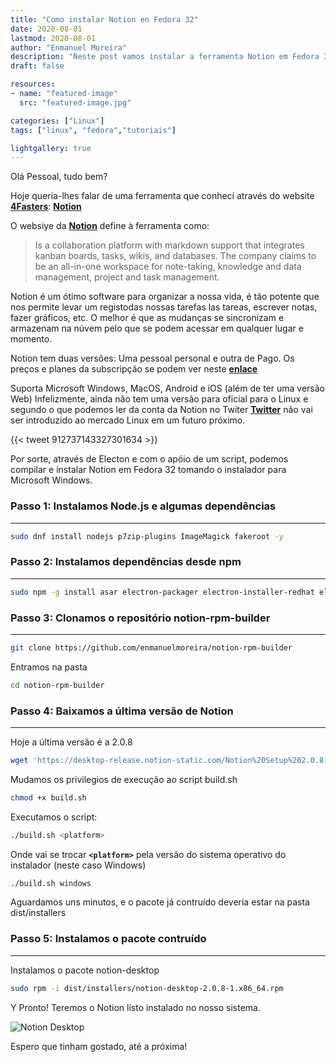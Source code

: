 ```yaml
---
title: "Como instalar Notion en Fedora 32"
date: 2020-08-01
lastmod: 2020-08-01
author: "Enmanuel Moreira"
description: "Neste post vamos instalar a ferramenta Notion em Fedora 32" 
draft: false

resources:
- name: "featured-image"
  src: "featured-image.jpg"

categories: ["Linux"]
tags: ["linux", "fedora","tutoriais"]

lightgallery: true
---
```


<!--more-->

Olá Pessoal, tudo bem?

Hoje queria-lhes falar de uma ferramenta que conhecí através do website **[4Fasters](https://4fasters.com.br)**: **[Notion](https://notion.so/)**  

O websiye da **[Notion](https://notion.so/)** define à ferramenta como:  
> Is a collaboration platform with markdown support that integrates kanban boards, tasks, wikis, and databases. The company claims to be an all-in-one workspace for note-taking, knowledge and data management, project and task management.  

Notion é um ótimo software para organizar a nossa vida, é tão potente que nos permite levar um registodas nossas tarefas las tareas, escrever notas, fazer gráficos, etc. O melhor é que as mudanças se sincronizam e armazenam na núvem pelo que se podem acessar em qualquer lugar e momento.  

Notion tem duas versões: Uma pessoal personal e outra de Pago. Os preços e planes da subscripção se podem ver neste **[enlace](https://www.notion.so/pricing)**  

Suporta Microsoft Windows, MacOS, Android e iOS (além de ter uma versão Web) Infelizmente, ainda não tem uma versão para oficial para o Linux e segundo o que podemos ler da conta da Notion no Twiter **[Twitter](https://twitter.com/NotionHQ)** não vai ser introduzido ao mercado Linux em um futuro próximo.  

{{< tweet 912737143327301634 >}}

Por sorte, através de Electon e com o apóio de um script, podemos compilar e instalar Notion em Fedora 32 tomando o instalador para Microsoft Windows.

### Passo 1: Instalamos Node.js e algumas dependências  

***

```bash
sudo dnf install nodejs p7zip-plugins ImageMagick fakeroot -y
```

### Passo 2: Instalamos dependências desde npm

***

```bash
sudo npm -g install asar electron-packager electron-installer-redhat electron-installer-debian
```

### Passo 3: Clonamos o repositório notion-rpm-builder  

***

```bash
git clone https://github.com/enmanuelmoreira/notion-rpm-builder
```

Entramos na pasta  

```bash
cd notion-rpm-builder
```

### Passo 4: Baixamos a última versão de Notion

***

Hoje a última versão é a 2.0.8  

```bash
wget 'https://desktop-release.notion-static.com/Notion%20Setup%202.0.8.exe' -O notion.exe
```

Mudamos os privilegios de execução ao script build.sh  

```bash
chmod +x build.sh
```

Executamos o script:  

```bash
./build.sh <platform>
```

Onde vai se trocar **`<platform>`** pela versão do sistema operativo do instalador (neste caso Windows)  

```bash
./build.sh windows
```

Aguardamos uns minutos, e o pacote já contruído devería estar na pasta dist/installers

### Passo 5: Instalamos o pacote contruído  

***

Instalamos o pacote notion-desktop

```bash
sudo rpm -i dist/installers/notion-desktop-2.0.8-1.x86_64.rpm
```

Y Pronto! Teremos o Notion listo instalado no nosso sistema.  

![Notion Desktop](/images/notion-fedora-32/notion-desktop.png "Ecrã Principal")  

Espero que tinham gostado, até a próxima!

